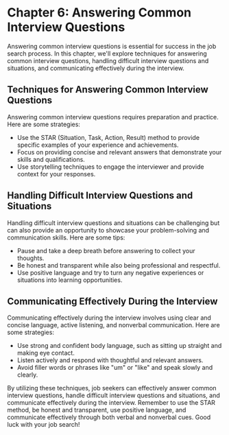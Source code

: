 Chapter 6: Answering Common Interview Questions
===============================================

Answering common interview questions is essential for success in the job search process. In this chapter, we'll explore techniques for answering common interview questions, handling difficult interview questions and situations, and communicating effectively during the interview.

Techniques for Answering Common Interview Questions
---------------------------------------------------

Answering common interview questions requires preparation and practice. Here are some strategies:

* Use the STAR (Situation, Task, Action, Result) method to provide specific examples of your experience and achievements.
* Focus on providing concise and relevant answers that demonstrate your skills and qualifications.
* Use storytelling techniques to engage the interviewer and provide context for your responses.

Handling Difficult Interview Questions and Situations
-----------------------------------------------------

Handling difficult interview questions and situations can be challenging but can also provide an opportunity to showcase your problem-solving and communication skills. Here are some tips:

* Pause and take a deep breath before answering to collect your thoughts.
* Be honest and transparent while also being professional and respectful.
* Use positive language and try to turn any negative experiences or situations into learning opportunities.

Communicating Effectively During the Interview
----------------------------------------------

Communicating effectively during the interview involves using clear and concise language, active listening, and nonverbal communication. Here are some strategies:

* Use strong and confident body language, such as sitting up straight and making eye contact.
* Listen actively and respond with thoughtful and relevant answers.
* Avoid filler words or phrases like "um" or "like" and speak slowly and clearly.

By utilizing these techniques, job seekers can effectively answer common interview questions, handle difficult interview questions and situations, and communicate effectively during the interview. Remember to use the STAR method, be honest and transparent, use positive language, and communicate effectively through both verbal and nonverbal cues. Good luck with your job search!
